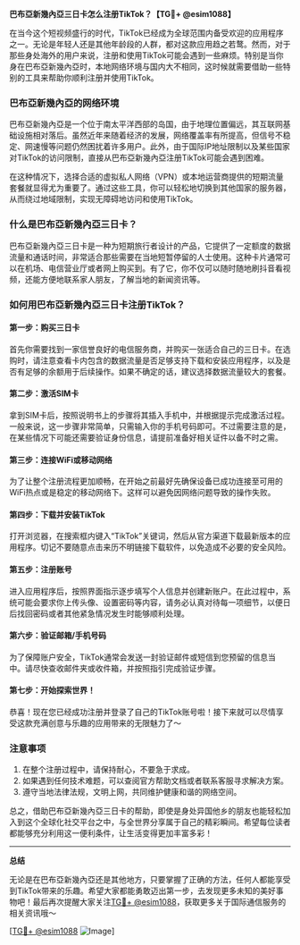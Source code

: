 **巴布亞新幾內亞三日卡怎么注册TikTok？【TG💪+ @esim1088】**

在当今这个短视频盛行的时代，TikTok已经成为全球范围内备受欢迎的应用程序之一。无论是年轻人还是其他年龄段的人群，都对这款应用趋之若鹜。然而，对于那些身处海外的用户来说，注册和使用TikTok可能会遇到一些麻烦。特别是当你身在巴布亞新幾內亞时，本地网络环境与国内大不相同，这时候就需要借助一些特别的工具来帮助你顺利注册并使用TikTok。

### 巴布亞新幾內亞的网络环境

巴布亞新幾內亞是一个位于南太平洋西部的岛国，由于地理位置偏远，其互联网基础设施相对落后。虽然近年来随着经济的发展，网络覆盖率有所提高，但信号不稳定、网速慢等问题仍然困扰着许多用户。此外，由于国际IP地址限制以及某些国家对TikTok的访问限制，直接从巴布亞新幾內亞注册TikTok可能会遇到困难。

在这种情况下，选择合适的虚拟私人网络（VPN）或本地运营商提供的短期流量套餐就显得尤为重要了。通过这些工具，你可以轻松地切换到其他国家的服务器，从而绕过地域限制，实现无障碍地访问和使用TikTok。

### 什么是巴布亞新幾內亞三日卡？

巴布亞新幾內亞三日卡是一种为短期旅行者设计的产品，它提供了一定额度的数据流量和通话时间，非常适合那些需要在当地短暂停留的人士使用。这种卡片通常可以在机场、电信营业厅或者网上购买到。有了它，你不仅可以随时随地刷抖音看视频，还能方便地联系家人朋友，了解当地的新闻资讯等。

### 如何用巴布亞新幾內亞三日卡注册TikTok？

#### 第一步：购买三日卡

首先你需要找到一家信誉良好的电信服务商，并购买一张适合自己的三日卡。在选购时，请注意查看卡内包含的数据流量是否足够支持下载和安装应用程序，以及是否有足够的余额用于后续操作。如果不确定的话，建议选择数据流量较大的套餐。

#### 第二步：激活SIM卡

拿到SIM卡后，按照说明书上的步骤将其插入手机中，并根据提示完成激活过程。一般来说，这一步骤非常简单，只需输入你的手机号码即可。不过需要注意的是，在某些情况下可能还需要验证身份信息，请提前准备好相关证件以备不时之需。

#### 第三步：连接WiFi或移动网络

为了让整个注册流程更加顺畅，在开始之前最好先确保设备已成功连接至可用的WiFi热点或是稳定的移动网络下。这样可以避免因网络问题导致的操作失败。

#### 第四步：下载并安装TikTok

打开浏览器，在搜索框内键入“TikTok”关键词，然后从官方渠道下载最新版本的应用程序。切记不要随意点击来历不明链接下载软件，以免造成不必要的安全风险。

#### 第五步：注册账号

进入应用程序后，按照界面指示逐步填写个人信息并创建新账户。在此过程中，系统可能会要求你上传头像、设置密码等内容，请务必认真对待每一项细节，以便日后找回密码或者其他紧急情况发生时能够顺利处理。

#### 第六步：验证邮箱/手机号码

为了保障账户安全，TikTok通常会发送一封验证邮件或短信到您预留的信息当中。请尽快查收邮件夹或收件箱，并按照指引完成验证步骤。

#### 第七步：开始探索世界！

恭喜！现在您已经成功注册并登录了自己的TikTok账号啦！接下来就可以尽情享受这款充满创意与乐趣的应用带来的无限魅力了～

### 注意事项

1. 在整个注册过程中，请保持耐心，不要急于求成。
2. 如果遇到任何技术难题，可以查阅官方帮助文档或者联系客服寻求解决方案。
3. 遵守当地法律法规，文明上网，共同维护健康和谐的网络空间。

总之，借助巴布亞新幾內亞三日卡的帮助，即使是身处异国他乡的朋友也能轻松加入到这个全球化社交平台之中，与全世界分享属于自己的精彩瞬间。希望每位读者都能够充分利用这一便利条件，让生活变得更加丰富多彩！

---

**总结**

无论是在巴布亞新幾內亞还是其他地方，只要掌握了正确的方法，任何人都能享受到TikTok带来的乐趣。希望大家都能勇敢迈出第一步，去发现更多未知的美好事物吧！最后再次提醒大家关注[TG💪+ @esim1088](https://t.me/s/esim1088)，获取更多关于国际通信服务的相关资讯哦～ 

[[TG💪+ @esim1088](https://t.me/s/esim1088) ![Image](https://i.postimg.cc/4NQfJmqS/Snipaste-2025-05-13-00-14-12.png)]
